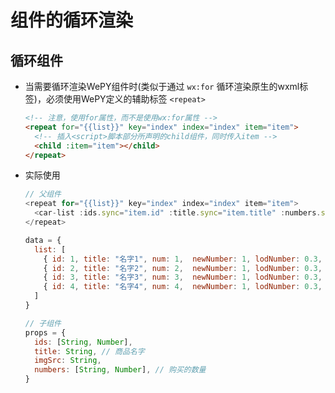 # 组件的循环渲染

## 循环组件

  - 当需要循环渲染WePY组件时(类似于通过 `wx:for` 循环渲染原生的wxml标签)，必须使用WePY定义的辅助标签 `<repeat>`

    ```html
    <!-- 注意，使用for属性，而不是使用wx:for属性 -->
    <repeat for="{{list}}" key="index" index="index" item="item">
      <!-- 插入<script>脚本部分所声明的child组件，同时传入item -->
      <child :item="item"></child>
    </repeat>
    ```

  - 实际使用

    ```javascript
    // 父组件
    <repeat for="{{list}}" key="index" index="index" item="item">
      <car-list :ids.sync="item.id" :title.sync="item.title" :numbers.sync="item.num" ></car-list>
    </repeat>

    data = {
      list: [
        { id: 1, title: "名字1", num: 1,  newNumber: 1, lodNumber: 0.3, total: 12},
        { id: 2, title: "名字2", num: 2,  newNumber: 1, lodNumber: 0.3, total: 12},
        { id: 3, title: "名字3", num: 3,  newNumber: 1, lodNumber: 0.3, total: 12},
        { id: 4, title: "名字4", num: 4,  newNumber: 1, lodNumber: 0.3, total: 12},
      ]
    }
    ```

    ```javascript
    // 子组件
    props = {
      ids: [String, Number],
      title: String, // 商品名字
      imgSrc: String,
      numbers: [String, Number], // 购买的数量
    }
    ```

